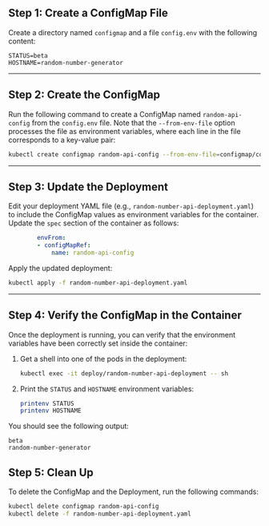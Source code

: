 ## Step 1: Create a ConfigMap File

Create a directory named `configmap` and a file `config.env` with the following content:

```env
STATUS=beta
HOSTNAME=random-number-generator
```

---

## Step 2: Create the ConfigMap

Run the following command to create a ConfigMap named `random-api-config` from the `config.env` file. Note that the `--from-env-file` option processes the file as environment variables, where each line in the file corresponds to a key-value pair:

```bash
kubectl create configmap random-api-config --from-env-file=configmap/config.env
```

---

## Step 3: Update the Deployment

Edit your deployment YAML file (e.g., `random-number-api-deployment.yaml`) to include the ConfigMap values as environment variables for the container. Update the `spec` section of the container as follows:

```yaml
        envFrom:
        - configMapRef:
            name: random-api-config
```

Apply the updated deployment:

```bash
kubectl apply -f random-number-api-deployment.yaml
```

---

## Step 4: Verify the ConfigMap in the Container

Once the deployment is running, you can verify that the environment variables have been correctly set inside the container:

1. Get a shell into one of the pods in the deployment:

   ```bash
   kubectl exec -it deploy/random-number-api-deployment -- sh
   ```

2. Print the `STATUS` and `HOSTNAME` environment variables:

   ```bash
   printenv STATUS
   printenv HOSTNAME
   ```

You should see the following output:

```plaintext
beta
random-number-generator
```

## Step 5: Clean Up

To delete the ConfigMap and the Deployment, run the following commands:

```bash
kubectl delete configmap random-api-config
kubectl delete -f random-number-api-deployment.yaml
```
